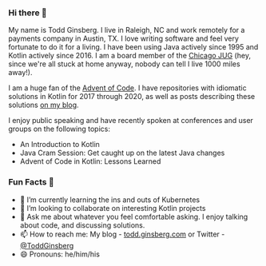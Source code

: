 ### Hi there 👋

My name is Todd Ginsberg. I live in Raleigh, NC and work remotely for a payments company in Austin, TX. I love writing software and feel very fortunate to do it for a living. I have been using Java actively since 1995 and Kotlin actively since 2016. I am a board member of the [Chicago JUG](https://www.meetup.com/ChicagoJUG/) (hey, since we're all stuck at home anyway, nobody can tell I live 1000 miles away!). 

I am a huge fan of the [Advent of Code](https://adventofcode.com). I have repositories with idiomatic solutions in Kotlin for 2017 through 2020, as well as posts describing these solutions [on my blog](https://todd.ginsberg.com).

I enjoy public speaking and have recently spoken at conferences and user groups on the following topics:

- An Introduction to Kotlin
- Java Cram Session: Get caught up on the latest Java changes
- Advent of Code in Kotlin: Lessons Learned

### Fun Facts :fox_face:

- 🌱 I’m currently learning the ins and outs of Kubernetes
- 👯 I’m looking to collaborate on interesting Kotlin projects
- 💬 Ask me about whatever you feel comfortable asking. I enjoy talking about code, and discussing solutions.
- 📫 How to reach me: My blog - [todd.ginsberg.com](https://todd.ginsberg.com) or Twitter - [@ToddGinsberg](https://twitter.com/toddginsberg)
- 😄 Pronouns: he/him/his
